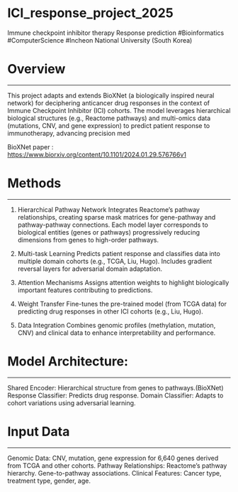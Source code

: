 # ICI_response_project_2025
Immune checkpoint inhibitor therapy Response prediction #Bioinformatics #ComputerScience #Incheon National University (South Korea) 

# Overview
--- 
This project adapts and extends BioXNet (a biologically inspired neural network) for deciphering anticancer drug responses in the context of Immune Checkpoint Inhibitor (ICI) cohorts. The model leverages hierarchical biological structures (e.g., Reactome pathways) and multi-omics data (mutations, CNV, and gene expression) to predict patient response to immunotherapy, advancing precision med

BioXNet paper : https://www.biorxiv.org/content/10.1101/2024.01.29.576766v1

# Methods
--- 
1. Hierarchical Pathway Network
Integrates Reactome’s pathway relationships, creating sparse mask matrices for gene-pathway and pathway-pathway connections.
Each model layer corresponds to biological entities (genes or pathways) progressively reducing dimensions from genes to high-order pathways.

2. Multi-task Learning
Predicts patient response and classifies data into multiple domain cohorts (e.g., TCGA, Liu, Hugo).
Includes gradient reversal layers for adversarial domain adaptation.

3. Attention Mechanisms
Assigns attention weights to highlight biologically important features contributing to predictions.

4. Weight Transfer
Fine-tunes the pre-trained model (from TCGA data) for predicting drug responses in other ICI cohorts (e.g., Liu, Hugo).

5. Data Integration
Combines genomic profiles (methylation, mutation, CNV) and clinical data to enhance interpretability and performance.

# Model Architecture:
---
Shared Encoder: Hierarchical structure from genes to pathways.(BioXNet)
Response Classifier: Predicts drug response.
Domain Classifier: Adapts to cohort variations using adversarial learning.

# Input Data
---
Genomic Data: CNV, mutation, gene expression for 6,640 genes derived from TCGA and other cohorts.
Pathway Relationships: Reactome’s pathway hierarchy. Gene-to-pathway associations.
Clinical Features: Cancer type, treatment type, gender, age.







